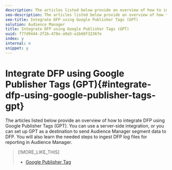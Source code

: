 ```yaml
---
description: The articles listed below provide an overview of how to integrate DFP using Google Publisher Tags (GPT). You can use a server-side integration, or you can set up GPT as a destination to send Audience Manager segment data to DFP. You will also learn the needed steps to ingest DFP log files for reporting in Audience Manager.
seo-description: The articles listed below provide an overview of how to integrate DFP using Google Publisher Tags (GPT). You can use a server-side integration, or you can set up GPT as a destination to send Audience Manager segment data to DFP. You will also learn the needed steps to ingest DFP log files for reporting in Audience Manager.
seo-title: Integrate DFP using Google Publisher Tags (GPT)
solution: Audience Manager
title: Integrate DFP using Google Publisher Tags (GPT)
uuid: f77d9444-2f2b-478e-a9a5-a1b68f32367e
index: y
internal: n
snippet: y
---
```


# Integrate DFP using Google Publisher Tags (GPT){#integrate-dfp-using-google-publisher-tags-gpt}

The articles listed below provide an overview of how to integrate DFP using Google Publisher Tags (GPT). You can use a server-side integration, or you can set up GPT as a destination to send Audience Manager segment data to DFP. You will also learn the needed steps to ingest DFP log files for reporting in Audience Manager.

>[!MORE_LIKE_THIS]
>
>* [Google Publisher Tag](https://support.google.com/dfp_premium/bin/answer.py?hl=en&answer=181073&topic=28788&ctx=topic)
